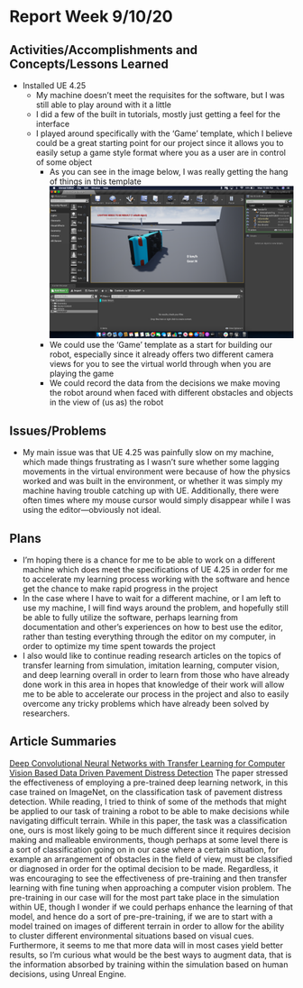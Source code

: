 # Report Week 9/10/20
## Activities/Accomplishments and Concepts/Lessons Learned
* Installed UE 4.25
  *	My machine doesn’t meet the requisites for the software, but I was still able to play around with it a little
  * I did a few of the built in tutorials, mostly just getting a feel for the interface
  * I played around specifically with the ‘Game’ template, which I believe could be a great starting point for our project since it allows you to easily setup a game style format where you as a user are in control of some object
    * As you can see in the image below, I was really getting the hang of things in this template
    ![taking on the Unreal World](./2020-9-10-unreal-editor.png)
    * We could use the ‘Game’ template as a start for building our robot, especially since it already offers two different camera views for you to see the virtual world through when you are playing the game
    *	We could record the data from the decisions we make moving the robot around when faced with different obstacles and objects in the view of (us as) the robot
## Issues/Problems
* My main issue was that UE 4.25 was painfully slow on my machine, which made things frustrating as I wasn’t sure whether some lagging movements in the virtual environment were because of how the physics worked and was built in the environment, or whether it was simply my machine having trouble catching up with UE. Additionally, there were often times where my mouse cursor would simply disappear while I was using the editor—obviously not ideal.
## Plans
* I’m hoping there is a chance for me to be able to work on a different machine which does meet the specifications of UE 4.25 in order for me to accelerate my learning process working with the software and hence get the chance to make rapid progress in the project
* In the case where I have to wait for a different machine, or I am left to use my machine, I will find ways around the problem, and hopefully still be able to fully utilize the software, perhaps learning from documentation and other’s experiences on how to best use the editor, rather than testing everything through the editor on my computer, in order to optimize my time spent towards the project
* I also would like to continue reading research articles on the topics of transfer learning from simulation, imitation learning, computer vision, and deep learning overall in order to learn from those who have already done work in this area in hopes that knowledge of their work will allow me to be able to accelerate our process in the project and also to easily overcome any tricky problems which have already been solved by researchers.
## Article Summaries
[Deep Convolutional Neural Networks with Transfer Learning for Computer Vision Based Data Driven Pavement Distress Detection](https://www.researchgate.net/profile/Kasthurirangan_Gopalakrishnan/publication/319952138_Deep_Convolutional_Neural_Networks_with_transfer_learning_for_computer_vision-based_data-driven_pavement_distress_detection/links/59c7e240458515548f37bd8a/Deep-Convolutional-Neural-Networks-with-transfer-learning-for-computer-vision-based-data-driven-pavement-distress-detection.pdf)
The paper stressed the effectiveness of employing a pre-trained deep learning network, in this case trained on ImageNet, on the classification task of pavement distress detection. While reading, I tried to think of some of the methods that might be applied to our task of training a robot to be able to make decisions while navigating difficult terrain. While in this paper, the task was a classification one, ours is most likely going to be much different since it requires decision making and malleable environments, though perhaps at some level there is a sort of classification going on in our case where a certain situation, for example an arrangement of obstacles in the field of view, must be classified or diagnosed in order for the optimal decision to be made. Regardless, it was encouraging to see the effectiveness of pre-training and then transfer learning with fine tuning when approaching a computer vision problem. The pre-training in our case will for the most part take place in the simulation within UE, though I wonder if we could perhaps enhance the learning of that model, and hence do a sort of pre-pre-training, if we are to start with a model trained on images of different terrain in order to allow for the ability to cluster different environmental situations based on visual cues. Furthermore, it seems to me that more data will in most cases yield better results, so I’m curious what would be the best ways to augment data, that is the information absorbed by training within the simulation based on human decisions, using Unreal Engine.
